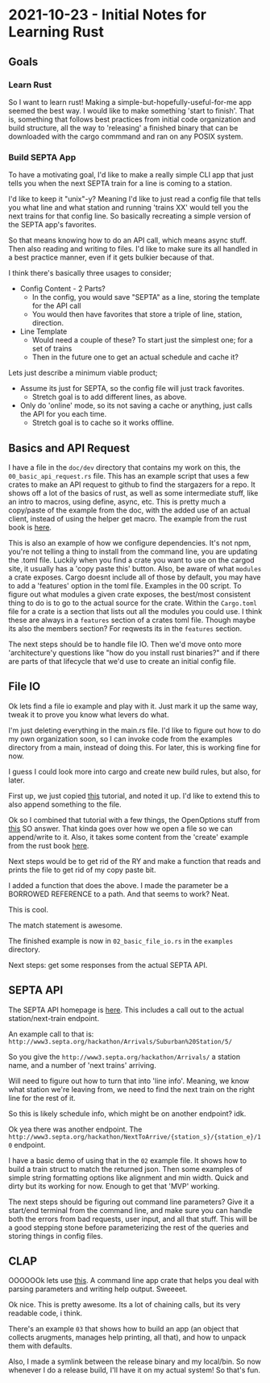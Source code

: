 # 2021-10-23 - Initial Notes for Learning Rust

## Goals

### Learn Rust
So I want to learn rust! Making a simple-but-hopefully-useful-for-me app seemed the best way. I would like to make something 'start to finish'. That is, something that follows best practices from initial code organization and build structure, all the way to 'releasing' a finished binary that can be downloaded with the cargo commmand and ran on any POSIX system.

### Build SEPTA App
To have a motivating goal, I'd like to make a really simple CLI app that just tells you when the next SEPTA train for a line is coming to a station.

I'd like to keep it "unix"-y? Meaning I'd like to just read a config file that tells you what line and what station and running 'trains XX' would tell you the next trains for that config line. So basically recreating a simple version of the SEPTA app's favorites. 

So that means knowing how to do an API call, which means async stuff. Then also reading and writing to files. I'd like to make sure its all handled in a best practice manner, even if it gets bulkier because of that. 

I think there's basically three usages to consider;

* Config Content - 2 Parts?
	- In the config, you would save "SEPTA" as a line, storing the template for the API call
	- You would then have favorites that store a triple of line, station, direction.
* Line Template
	- Would need a couple of these? To start just the simplest one; for a set of trains
	- Then in the future one to get an actual schedule and cache it?

Lets just describe a minimum viable product;

* Assume its just for SEPTA, so the config file will just track favorites.	
	- Stretch goal is to add different lines, as above.
* Only do 'online' mode, so its not saving a cache or anything, just calls the API for you each time.
	- Stretch goal is to cache so it works offline. 

## Basics and API Request
I have a file in the  `doc/dev` directory that contains my work on this, the `00_basic_api_request.rs` file. This has an example script that uses a few crates to make an API request to github to find the stargazers for a repo. It shows off a lot of the basics of rust, as well as some intermediate stuff, like an intro to macros, using define, async, etc. This is pretty much a copy/paste of the example from the doc, with the added use of an actual client, instead of using the helper get macro. The example from the rust book is [here](https://rust-lang-nursery.github.io/rust-cookbook/web/clients/apis.html).

This is also an example of how we configure dependencies. It's not npm, you're not telling a thing to install from the command line, you are updating the .toml file. Luckily when you find a crate you want to use on the cargod site, it usually has a 'copy paste this' button. Also, be aware of what `modules` a crate exposes. Cargo doesnt include all of those by default, you may have to add a 'features' option in the toml file. Examples in the 00 script. To figure out what modules a given crate exposes, the best/most consistent thing to do is to go to the actual source for the crate. Within the `Cargo.toml` file for a crate is a section that lists out all the modules you could use. I think these are always in a `features` section of a crates toml file. Though maybe its also the members section? For reqwests its in the `features` section.

The next steps should be to handle file IO. Then we'd move onto more 'architecture'y questions like "how do you install rust binaries?" and if there are parts of that lifecycle that we'd use to create an initial config file. 

## File IO
Ok lets find a file io example and play with it. Just mark it up the same way, tweak it to prove you know what levers do what. 

I'm just deleting everything in the main.rs file. I'd like to figure out how to do my own organization soon, so I can invoke code from the examples directory from a main, instead of doing this. For later, this is working fine for now. 

I guess I could look more into cargo and create new build rules, but also, for later. 

First up, we just copied [this](https://doc.rust-lang.org/rust-by-example/std_misc/file/open.html) tutorial, and noted it up. I'd like to extend this to also append something to the file. 

Ok so I combined that tutorial with a few things, the OpenOptions stuff from [this](https://stackoverflow.com/questions/30684624/what-is-the-best-variant-for-appending-a-new-line-in-a-text-file) SO answer. That kinda goes over how we open a file so we can append/write to it. Also, it takes some content from the 'create' example from the rust book [here](https://doc.rust-lang.org/rust-by-example/std_misc/file/create.html).

Next steps would be to get rid of the RY and make a function that reads and prints the file to get rid of my copy paste bit. 

I added a function that does the above. I made the parameter be a BORROWED REFERENCE to a path. And that seems to work? Neat. 

This is cool. 

The match statement is awesome. 

The finished example is now in `02_basic_file_io.rs` in the `examples` directory. 

Next steps: get some responses from the actual SEPTA API.

## SEPTA API
The SEPTA API homepage is [here](http://www3.septa.org/api/). This includes a call out to the actual station/next-train endpoint.

An example call to that is: `http://www3.septa.org/hackathon/Arrivals/Suburban%20Station/5/`

So you give the `http://www3.septa.org/hackathon/Arrivals/` a station name, and a number of 'next trains' arriving.

Will need to figure out how to turn that into 'line info'. Meaning, we know what station we're leaving from, we need to find the next train on the right line for the rest of it. 

So this is likely schedule info, which might be on another endpoint? idk. 

Ok yea there was another endpoint. The `http://www3.septa.org/hackathon/NextToArrive/{station_s}/{station_e}/10` endpoint.

I have a basic demo of using that in the `02` example file. It shows how to build a train struct to match the returned json. Then some examples of simple string formatting options like alignment and min width. Quick and dirty but its working for now. Enough to get that 'MVP' working. 

The next steps should be figuring out command line parameters? Give it a start/end terminal from the command line, and make sure you can handle both the errors from bad requests, user input, and all that stuff. This will be a good stepping stone before parameterizing the rest of the queries and storing things in config files. 

## CLAP
OOOOOOk lets use [this](https://docs.rs/clap/2.33.3/clap/). A command line app crate that helps you deal with parsing parameters and writing help output. Sweeeet.

Ok nice. This is pretty awesome. Its a lot of chaining calls, but its very readable code, i think.

There's an example `03` that shows how to build an app (an object that collects arugments, manages help printing, all that), and how to unpack them with defaults. 

Also, I made a symlink between the release binary and my local/bin. So now whenever I do a release build, I'll have it on my actual system! So that's fun.

